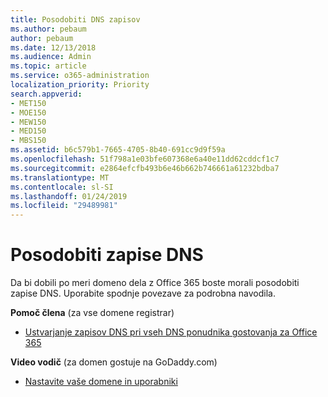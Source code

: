```yaml
---
title: Posodobiti DNS zapisov
ms.author: pebaum
author: pebaum
ms.date: 12/13/2018
ms.audience: Admin
ms.topic: article
ms.service: o365-administration
localization_priority: Priority
search.appverid:
- MET150
- MOE150
- MEW150
- MED150
- MBS150
ms.assetid: b6c579b1-7665-4705-8b40-691cc9d9f59a
ms.openlocfilehash: 51f798a1e03bfe607368e6a40e11dd62cddcf1c7
ms.sourcegitcommit: e2864efcfb493b6e46b662b746661a61232bdba7
ms.translationtype: MT
ms.contentlocale: sl-SI
ms.lasthandoff: 01/24/2019
ms.locfileid: "29489981"
---
```

# <a name="update-your-dns-records"></a>Posodobiti zapise DNS

Da bi dobili po meri domeno dela z Office 365 boste morali posodobiti zapise DNS. Uporabite spodnje povezave za podrobna navodila.
  
 **Pomoč člena** (za vse domene registrar) 
  
- [Ustvarjanje zapisov DNS pri vseh DNS ponudnika gostovanja za Office 365](https://docs.microsoft.com/office365/admin/get-help-with-domains/create-dns-records-at-any-dns-hosting-provider)
    
 **Video vodič** (za domen gostuje na GoDaddy.com) 
  
- [Nastavite vaše domene in uporabniki](https://support.office.com/article/26524a2c-1d65-48ab-8927-ae0b27370c62)
    

